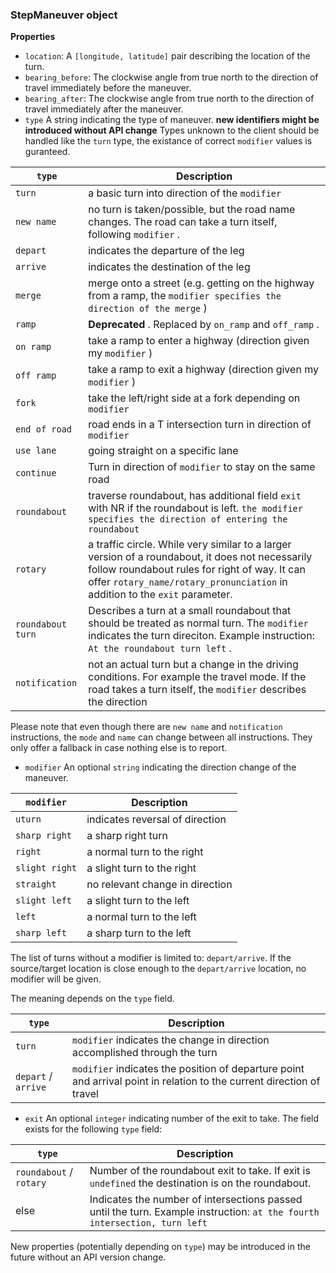 ### StepManeuver object

**Properties**

- `location`: A `[longitude, latitude]` pair describing the location of the turn.
- `bearing_before`: The clockwise angle from true north to the
direction of travel immediately before the maneuver.
- `bearing_after`: The clockwise angle from true north to the
direction of travel immediately after the maneuver.
- `type` A string indicating the type of maneuver. **new identifiers might be introduced without API change**
Types unknown to the client should be handled like the `turn` type, the existance of correct `modifier` values is guranteed.

| `type` | Description |
| --- | --- |
| `turn` | a basic turn into direction of the `modifier` |
| `new name` | no turn is taken/possible, but the road name changes. The road can take a turn itself, following `modifier` . |
| `depart` | indicates the departure of the leg |
| `arrive` | indicates the destination of the leg |
| `merge` | merge onto a street (e.g. getting on the highway from a ramp, the `modifier specifies the direction of the merge` ) |
| `ramp` | **Deprecated** . Replaced by `on_ramp` and `off_ramp` . |
| `on ramp` | take a ramp to enter a highway (direction given my `modifier` ) |
| `off ramp` | take a ramp to exit a highway (direction given my `modifier` ) |
| `fork` | take the left/right side at a fork depending on `modifier` |
| `end of road` | road ends in a T intersection turn in direction of `modifier` |
| `use lane` | going straight on a specific lane |
| `continue` | Turn in direction of `modifier` to stay on the same road |
| `roundabout` | traverse roundabout, has additional field `exit` with NR if the roundabout is left. `the modifier specifies the direction of entering the roundabout` |
| `rotary` | a traffic circle. While very similar to a larger version of a roundabout, it does not necessarily follow roundabout rules for right of way. It can offer `rotary_name/rotary_pronunciation` in addition to the `exit` parameter. |
| `roundabout turn` | Describes a turn at a small roundabout that should be treated as normal turn. The `modifier` indicates the turn direciton. Example instruction: `At the roundabout turn left` . |
| `notification` | not an actual turn but a change in the driving conditions. For example the travel mode. If the road takes a turn itself, the `modifier` describes the direction |

Please note that even though there are `new name` and `notification` instructions, the `mode` and `name` can change
between all instructions. They only offer a fallback in case nothing else is to report.

- `modifier` An optional `string` indicating the direction change of the maneuver.

| `modifier` | Description |
| --- | --- |
| `uturn` | indicates reversal of direction |
| `sharp right` | a sharp right turn |
| `right` | a normal turn to the right |
| `slight right` | a slight turn to the right |
| `straight` | no relevant change in direction |
| `slight left` | a slight turn to the left |
| `left` | a normal turn to the left |
| `sharp left` | a sharp turn to the left |

The list of turns without a modifier is limited to: `depart/arrive`. If the source/target location is close enough to the `depart/arrive` location, no modifier will be given.

The meaning depends on the `type` field.

| `type` | Description |
| --- | --- |
| `turn` | `modifier` indicates the change in direction accomplished through the turn |
| `depart` / `arrive` | `modifier` indicates the position of departure point and arrival point in relation to the current direction of travel |

- `exit` An optional `integer` indicating number of the exit to take. The field exists for the following `type` field:

| `type` | Description |
| --- | --- |
| `roundabout` / `rotary` | Number of the roundabout exit to take. If exit is `undefined` the destination is on the roundabout. |
| else | Indicates the number of intersections passed until the turn. Example instruction: `at the fourth intersection, turn left` |

New properties (potentially depending on `type`) may be introduced in the future without an API version change.
